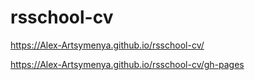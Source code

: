 # rsschool-cv
https://Alex-Artsymenya.github.io/rsschool-cv/

https://Alex-Artsymenya.github.io/rsschool-cv/gh-pages
